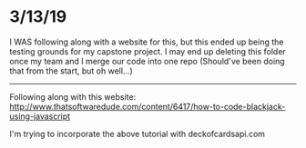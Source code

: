 # 3/13/19
I WAS following along with a website for this, but this ended up being the testing grounds for my capstone project.
I may end up deleting this folder once my team and I merge our code into one repo
(Should've been doing that from the start, but oh well...)

----------------------------------
Following along with this website:
http://www.thatsoftwaredude.com/content/6417/how-to-code-blackjack-using-javascript

I'm trying to incorporate the above tutorial with deckofcardsapi.com
